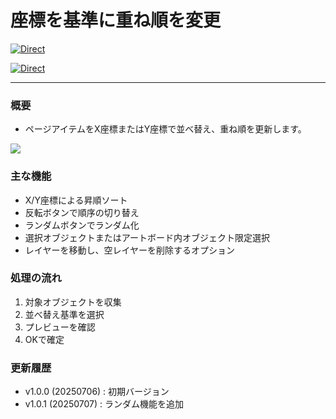 # 座標を基準に重ね順を変更

[![Direct](https://img.shields.io/badge/Direct%20Link-SortItemsByPosition.jsx-ffcc00.svg)](https://github.com/swwwitch/illustrator-scripts/blob/master/jsx/sort/SortItemsByPosition.jsx)

[![Direct](https://img.shields.io/badge/Back%20to%20home-All%20scripts-cccccc.svg)](https://github.com/swwwitch/illustrator-scripts/blob/master/README.md)

---

### 概要

- ページアイテムをX座標またはY座標で並べ替え、重ね順を更新します。

![](https://www.dtp-transit.jp/images/ss-696-588-72-20250706-210814.png)

### 主な機能

- X/Y座標による昇順ソート
- 反転ボタンで順序の切り替え
- ランダムボタンでランダム化
- 選択オブジェクトまたはアートボード内オブジェクト限定選択
- レイヤーを移動し、空レイヤーを削除するオプション

### 処理の流れ

1. 対象オブジェクトを収集
2. 並べ替え基準を選択
3. プレビューを確認
4. OKで確定

### 更新履歴

- v1.0.0 (20250706) : 初期バージョン
- v1.0.1 (20250707) : ランダム機能を追加
